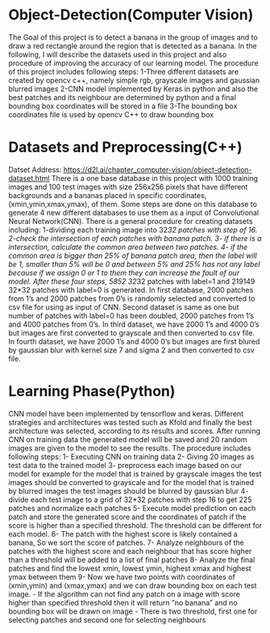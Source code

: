 # Object-Detection(Computer Vision)
The Goal of this project is to detect a banana in the group of images and to draw a red rectangle around the region that is detected as a banana.  In the following, I will describe the datasets used in this project and also procedure of improving the accuracy of our learning model. The procedure of this project includes following steps: 1-Three different datasets are created by opencv c++, namely simple rgb, grayscale images and gaussian blurred images 2-CNN model implemented by Keras in python and also the best patches and its neighbour are determined by python and a final bounding box coordinates will be stored in a file 3-The bounding box coordinates file is used by opencv C++ to draw bounding box

# Datasets and Preprocessing(C++)
Datset Address: https://d2l.ai/chapter_computer-vision/object-detection-dataset.html
There is a one base database in this project with 1000 training images and 100 test images with size 256x256 pixels that have different backgrounds and a bananas placed in specific coordinates,(xmin,ymin,xmax,ymax), of them. Some steps are done on this database to generate 4 new different databases to use them as a input of Convolutional Neural Network(CNN). There is a general procedure for creating datasets including: 1-dividing each training image into 32*32 patches with step of 16. 2-check the intersection of each patches with banana patch. 3- if there is a intersection, calculate the common area between two patches. 4- if the common area is bigger than 25% of banana patch area, then the label will be 1, smaller than 5% will be 0 and between 5% and 25% has not any label because if we assign 0 or 1 to them they can increase the fault of our model. After these four steps, 5852 32*32 patches with label=1 and 219149 32*32 patches with label=0 is generated. In first database, 2000 patches from 1’s and 2000 patches from 0’s is randomly selected and converted to csv file for using as input of CNN. Second dataset is same as one but number of patches with label=0 has been doubled, 2000 patches from 1’s and 4000 patches from 0’s. In third dataset, we have 2000 1’s and 4000 0’s but images are first converted to grayscale and then converted to csv file. In fourth dataset, we have 2000 1’s and 4000 0’s but images are first blured by gaussian blur with kernel size 7 and sigma 2 and then converted to csv file.

# Learning Phase(Python)
CNN model have been implemented by tensorflow and keras. Different strategies and architectures was tested such as Kfold and finally the best architecture was selected, according to its results and scores. After running CNN on training data the generated model will be saved and 20 random images are given to the model to see the results. The procedure includes following steps: 1- Executing CNN on training data 2- Giving 20 images as test data to the trained model 3- preprocess each image based on our model for example for the model that is trained by grayscale images the test images should be converted to grayscale and for the model that is trained by blurred images the test images should be blurred by gaussian blur 4- divide each test image to a grid of 32*32 patches with step 16 to get 225 patches and normalize each patches 5- Execute model prediction on each patch and store the generated score and the coordinates of patch if the score is higher than a specified threshold. The threshold can be different for each model. 6- The patch with the highest score is likely contained a banana, So we sort the score of patches. 7- Analyze neighbours of the patches with the highest score and each neighbour that has score higher than a threshold will be added to a list of final patches 8- Analyze the final patches and find the lowest xmin, lowest ymin, highest xmax and highest ymax between them 9- Now we have two points with coordinates of (xmin,ymin) and (xmax,ymax) and we can draw bounding box on each test image. - If the algorithm can not find any patch on a image with score higher than specified threshold then it will return ”no banana” and no bounding box will be drawn on image - There is two threshold, first one for selecting patches and second one for selecting neighbours
